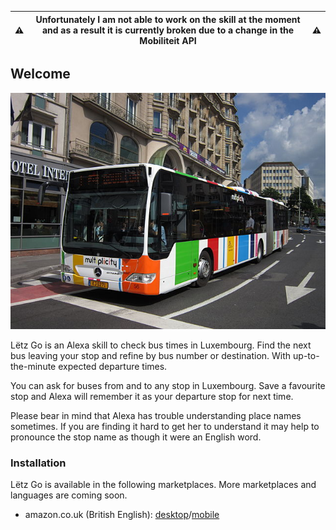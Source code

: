 
| ⚠️ | Unfortunately I am not able to work on the skill at the moment and as a result it is currently broken due to a change in the Mobiliteit API | ⚠️ |
|---|---|---|

## Welcome

![Photo of a bus in Luxembourg](bus.jpg)

Lëtz Go is an Alexa skill to check bus times in Luxembourg. Find the next bus leaving your stop and refine by bus number or destination. With up-to-the-minute expected departure times.

You can ask for buses from and to any stop in Luxembourg. Save a favourite stop and Alexa will remember it as your departure stop for next time.

Please bear in mind that Alexa has trouble understanding place names sometimes. If you are finding it hard to get her to understand it may help to pronounce the stop name as though it were an English word.

### Installation

Lëtz Go is available in the following marketplaces. More marketplaces and languages are coming soon.

* amazon.co.uk (British English): [desktop](https://www.amazon.co.uk/dp/B085C3W99K/)/[mobile](https://skills-store.amazon.com/deeplink/dp/B085C3W99K)
